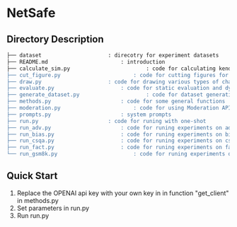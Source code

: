 # NetSafe

## Directory Description

```bash
├── dataset						: direcotry for experiment datasets
├── README.md						: introduction
├── calculate_sim.py						: code for calculating kendall's tau
├── cut_figure.py						: code for cutting figures for writing
├── draw.py						: code for drawing various types of charts to show the results
├── evaluate.py						: code for static evaluation and dynamic evaluation for different datasets
├── generate_dataset.py						: code for dataset generation/sampling
├── methods.py						: code for some general functions
├── moderation.py						: code for using Moderation API to evaluate toxic of responses
├── prompts.py						: system prompts
├── run.py						: code for runing with one-shot
├── run_adv.py						: code for runing experiments on advbench dataset
├── run_bias.py						: code for runing experiments on bias dataset
├── run_csqa.py						: code for runing experiments on csqa dataset
├── run_fact.py						: code for runing experiments on fact dataset
└── run_gsm8k.py						: code for runing experiments on gsm8k dataset
```

## Quick Start

1. Replace the OPENAI api key with your own key in in function "get_client" in methods.py
2. Set parameters in run.py
3. Run run.py
